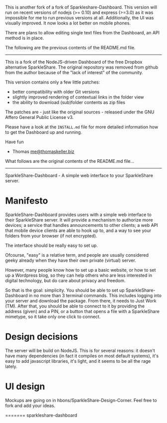 This is another fork of a fork of Sparkleshare-Dashboard.
This version will run on recent versions of nodejs (>= 0.10) and express (>=3.0) as it was
impossible for me to run previous versions at all.
Additionally, the UI was visually improved. It now looks a lot better on mobile phones.

There are plans to allow editing single text files from the Dashboard, an API method
is in place.


The following are the previous contents of the README.md file.

----

This is a fork of the NodeJS-driven Dashboard of the free Dropbox
alternative SparkleShare. The original repository was removed from
github from the author because of the "lack of interest" of the
community.

This version contains only a few little patches:

- better compatibility with older Git versions
- slightly improved rendering of contextual links in the folder view
- the ability to download (sub)folder contents as zip files

The patches are - just like the original sources - released under the
GNU Affero General Public License v3.

Please have a look at the `INSTALL.md` file for more detailed
information how to get the Dashboard up and running.

Have fun
- Thomas <me@thomaskeller.biz>


What follows are the original contents of the README.md file...

----

SparkleShare-Dashboard - A simple web interface to your SparkleShare server.


Manifesto
=========

SparkleShare-Dashboard provides users with a simple web interface to 
their SparkleShare server. It will provide a mechanism to authorize more 
devices; a service that handles announcements to other clients; a web API 
that mobile device clients are able to hook up to, and a way to see your
folders from your browser (if not encrypted).

The interface should be really easy to set up. 

Ofcourse, "easy" is a relative term, and people are usually considered 
geeky already when they have their own private (virtual) server.

However, many people know how to set up a basic website, or how to set up
a Wordpress blog, so they can help others who are less interested in
digital technology, but do care about privacy and freedom.

So that is the goal: simplicity. You should be able to set up 
SparkleShare-Dashboard in no more than 3 terminal commands. This includes 
logging into your server and download the package. From there, it needs 
to Just Work (TM). After that, you should be able to connect to it by 
providing the address (given) and a PIN, or a button that opens a file with 
a SparkleShare mimetype, so it take only one click to connect.


Design decisions
================

The server will be build on NodeJS. This is for several reasons: it doesn't 
have many dependencies (in fact it compiles on most default systems), it's 
easy to add javascript libraries, it's light, and it seems to be all the 
rage lately.


UI design
=========

Mockups are going on in hbons/SparkleShare-Design-Corner.
Feel free to fork and add your ideas.

=======
sparkleshare-dashboard
